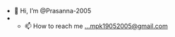 - 👋 Hi, I’m @Prasanna-2005
- - 📫 How to reach me ...mpk19052005@gmail.com 

<!---
Prasanna-2005/Prasanna-2005 is a ✨ special ✨ repository because its `README.md` (this file) appears on your GitHub profile.
You can click the Preview link to take a look at your changes.
--->
